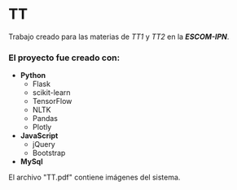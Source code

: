 # TT
Trabajo creado para las materias de *TT1* y *TT2* en la ***ESCOM-IPN***.

### **El proyecto fue creado con:**
- **Python** 
  - Flask
  - scikit\-learn
  - TensorFlow
  - NLTK
  - Pandas
  - Plotly
- **JavaScript**
  - jQuery
  - Bootstrap
- **MySql**

El archivo "TT.pdf" contiene imágenes del sistema.
